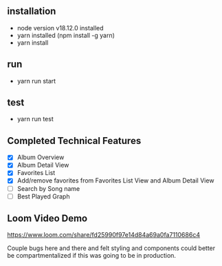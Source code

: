 ## installation 
- node version v18.12.0 installed
- yarn installed (npm install -g yarn)
- yarn install 

## run
- yarn run start 

## test
- yarn run test

## Completed Technical Features
- [x] Album Overview
- [x] Album Detail View
- [x] Favorites List
- [x] Add/remove favorites from Favorites List View and Album Detail View
- [ ] Search by Song name 
- [ ] Best Played Graph

## Loom Video Demo
https://www.loom.com/share/fd25990f97e14d84a69a0fa7110686c4 

Couple bugs here and there and felt styling and components could better be compartmentalized if this was going to be in production. 